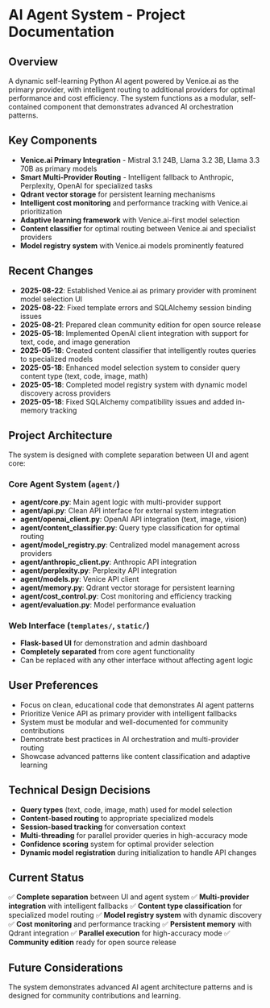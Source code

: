 # AI Agent System - Project Documentation

## Overview
A dynamic self-learning Python AI agent powered by Venice.ai as the primary provider, with intelligent routing to additional providers for optimal performance and cost efficiency. The system functions as a modular, self-contained component that demonstrates advanced AI orchestration patterns.

## Key Components
- **Venice.ai Primary Integration** - Mistral 3.1 24B, Llama 3.2 3B, Llama 3.3 70B as primary models
- **Smart Multi-Provider Routing** - Intelligent fallback to Anthropic, Perplexity, OpenAI for specialized tasks
- **Qdrant vector storage** for persistent learning mechanisms
- **Intelligent cost monitoring** and performance tracking with Venice.ai prioritization
- **Adaptive learning framework** with Venice.ai-first model selection
- **Content classifier** for optimal routing between Venice.ai and specialist providers
- **Model registry system** with Venice.ai models prominently featured

## Recent Changes
- **2025-08-22**: Established Venice.ai as primary provider with prominent model selection UI
- **2025-08-22**: Fixed template errors and SQLAlchemy session binding issues
- **2025-08-21**: Prepared clean community edition for open source release
- **2025-05-18**: Implemented OpenAI client integration with support for text, code, and image generation
- **2025-05-18**: Created content classifier that intelligently routes queries to specialized models
- **2025-05-18**: Enhanced model selection system to consider query content type (text, code, image, math)
- **2025-05-18**: Completed model registry system with dynamic model discovery across providers
- **2025-05-18**: Fixed SQLAlchemy compatibility issues and added in-memory tracking

## Project Architecture
The system is designed with complete separation between UI and agent core:

### Core Agent System (`agent/`)
- **agent/core.py**: Main agent logic with multi-provider support
- **agent/api.py**: Clean API interface for external system integration
- **agent/openai_client.py**: OpenAI API integration (text, image, vision)
- **agent/content_classifier.py**: Query type classification for optimal routing
- **agent/model_registry.py**: Centralized model management across providers
- **agent/anthropic_client.py**: Anthropic API integration
- **agent/perplexity.py**: Perplexity API integration
- **agent/models.py**: Venice API client
- **agent/memory.py**: Qdrant vector storage for persistent learning
- **agent/cost_control.py**: Cost monitoring and efficiency tracking
- **agent/evaluation.py**: Model performance evaluation

### Web Interface (`templates/`, `static/`)
- **Flask-based UI** for demonstration and admin dashboard
- **Completely separated** from core agent functionality
- Can be replaced with any other interface without affecting agent logic

## User Preferences
- Focus on clean, educational code that demonstrates AI agent patterns
- Prioritize Venice API as primary provider with intelligent fallbacks
- System must be modular and well-documented for community contributions
- Demonstrate best practices in AI orchestration and multi-provider routing
- Showcase advanced patterns like content classification and adaptive learning

## Technical Design Decisions
- **Query types** (text, code, image, math) used for model selection
- **Content-based routing** to appropriate specialized models
- **Session-based tracking** for conversation context
- **Multi-threading** for parallel provider queries in high-accuracy mode
- **Confidence scoring** system for optimal provider selection
- **Dynamic model registration** during initialization to handle API changes

## Current Status
✅ **Complete separation** between UI and agent system
✅ **Multi-provider integration** with intelligent fallbacks
✅ **Content type classification** for specialized model routing
✅ **Model registry system** with dynamic discovery
✅ **Cost monitoring** and performance tracking
✅ **Persistent memory** with Qdrant integration
✅ **Parallel execution** for high-accuracy mode
✅ **Community edition** ready for open source release

## Future Considerations
The system demonstrates advanced AI agent architecture patterns and is designed for community contributions and learning.